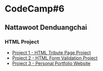 # CodeCamp#6
## Nattawoot Denduangchai
### HTML Project
- [Project 1 - HTML Tribute Page Project](https://htmlpreview.github.io/?https://github.com/toninorsk/Homework_CodeCamp6/blob/master/Oak%20Code%20Kata/7%20HTML%20project/Project_1_HTML_Tribute_Page.html)
- [Project 2 - HTML Form Validation Project](https://htmlpreview.github.io/?https://github.com/toninorsk/Homework_CodeCamp6/blob/master/Oak%20Code%20Kata/7%20HTML%20project/Project_2_HTML_Form_Validation.html)
- [Project 3 - Personal Portfolio Website]()